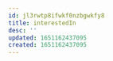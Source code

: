 ```yaml
---
id: jl3rwtp8ifwkf0nzbgwkfy8
title: interestedIn
desc: ''
updated: 1651162437095
created: 1651162437095
---
```



